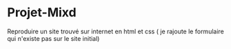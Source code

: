 # Projet-Mixd
Reproduire un site trouvé sur internet en html et css ( je rajoute le formulaire qui n'existe pas sur le site initial)
